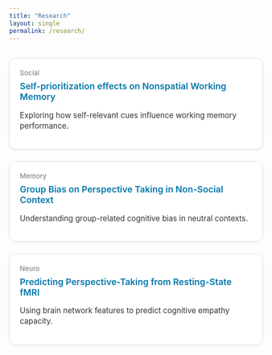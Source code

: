 ```yaml
---
title: "Research"
layout: single
permalink: /research/
---
```


<style>
.project-grid {
  display: grid;
  grid-template-columns: repeat(auto-fit, minmax(250px, 1fr));
  gap: 1.5rem;
  margin-top: 2rem;
  margin-bottom: 3rem;
}

.project-card {
  background: #fff;
  border: 1px solid #e0e0e0;
  border-radius: 0.75rem;
  padding: 1.25rem;
  box-shadow: 0 2px 6px rgba(0,0,0,0.05);
  transition: transform 0.2s ease, box-shadow 0.2s ease;
}

.project-card:hover {
  transform: translateY(-4px);
  box-shadow: 0 6px 18px rgba(0,0,0,0.08);
}

.project-title {
  font-size: 1.1rem;
  font-weight: 600;
  color: #0077aa;
  text-decoration: none;
}

.project-title:hover {
  text-decoration: underline;
}

.project-domain {
  font-size: 0.85rem;
  color: #777;
  margin-bottom: 0.5rem;
}

.project-desc {
  font-size: 0.95rem;
  color: #333;
  line-height: 1.4;
}
</style>

<div class="project-grid">

  <div class="project-card">
    <div class="project-domain">Social</div>
    <a href="/projects/social/self-prioritization" class="project-title">
      Self-prioritization effects on Nonspatial Working Memory
    </a>
    <p class="project-desc">
      Exploring how self-relevant cues influence working memory performance.
    </p>
  </div>

  <div class="project-card">
    <div class="project-domain">Memory</div>
    <a href="/projects/memory/group-bias" class="project-title">
      Group Bias on Perspective Taking in Non-Social Context
    </a>
    <p class="project-desc">
      Understanding group-related cognitive bias in neutral contexts.
    </p>
  </div>

  <div class="project-card">
    <div class="project-domain">Neuro</div>
    <a href="/projects/neuro/predicting-perspective" class="project-title">
      Predicting Perspective-Taking from Resting-State fMRI
    </a>
    <p class="project-desc">
      Using brain network features to predict cognitive empathy capacity.
    </p>
  </div>

</div>
